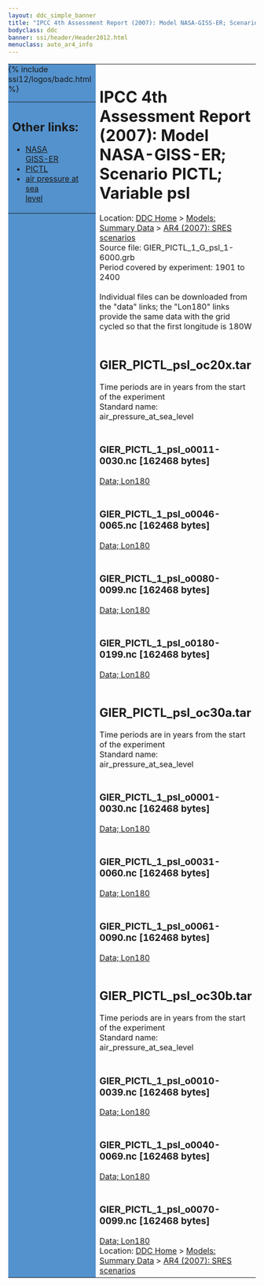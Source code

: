 ```yaml
---
layout: ddc_simple_banner
title: "IPCC 4th Assessment Report (2007): Model NASA-GISS-ER; Scenario PICTL; Variable psl"
bodyclass: ddc
banner: ssi/header/Header2012.html
menuclass: auto_ar4_info
---
```



<table width="100%" border="0" cellspacing="0" cellpadding="0" style="border-collapse: collapse;">
<tr style="margin:0;padding:0;border:0;">
<td style="margin:0;padding:0;border:0;height:1pt;width:150pt;background:#5492CD;" valign="top" >

<div id="lh-col2" class="auto_ar4_info">
<table class="menumain" bgcolor="#5492CD" cellspacing="0" width="100%" border="0">
<tr><td>
<h2> Other links:</h2>
<ul>
<li><a href="/auto/ar4/model-NASA-GISS-ER.html">NASA<br/>GISS-ER</a></li>
<li><a href="/auto/ar4/scenario-PICTL.html">PICTL</a></li>
<li><a href="/auto/ar4/var-air_pressure_at_sea_level.html">air pressure at sea<br/> level</a></li>
</ul>
</td></tr>
{% include ssi12/logos/badc.html %}
</table>
</div>
</td>
<td><h1>IPCC 4th Assessment Report (2007): Model NASA-GISS-ER; Scenario PICTL; Variable psl</h1>

<!-- Breadcrumb1 -->
<div id="breadcrumb1" align="left">
Location: <a href="/index.html">DDC Home</a> > <a href="/sim/gcm_clim/">Models: Summary Data</a>
> <a href="/sim/gcm_clim/SRES_AR4/index.html">AR4 (2007): SRES scenarios</a>
</div>
<!-- End of Breadcrumb1 -->Source file: GIER_PICTL_1_G_psl_1-6000.grb
<br/>
Period covered by experiment: 1901 to 2400<br/>
<br/>Individual files can be downloaded from the "data" links; the "Lon180" links provide the same data
         with the grid cycled so that the first longitude is 180W<br/>
<br/><h2>GIER_PICTL_psl_oc20x.tar</h2>
Time periods are in years from the start of the experiment<br/>
Standard name: air_pressure_at_sea_level<br>
<br/><h3>GIER_PICTL_1_psl_o0011-0030.nc [162468 bytes]</h3>
<a href="http://apps.ipcc-data.org/cgi-bin/downl/ar4_nc/psl/GIER_PICTL_1_psl_o0011-0030.nc">Data; </a><a href="http://apps.ipcc-data.org/cgi-bin/downl/ar4_nc/psl/GIER_PICTL_1_psl_o0011-0030.cyto180.nc"> Lon180</a><br/>
<br/><h3>GIER_PICTL_1_psl_o0046-0065.nc [162468 bytes]</h3>
<a href="http://apps.ipcc-data.org/cgi-bin/downl/ar4_nc/psl/GIER_PICTL_1_psl_o0046-0065.nc">Data; </a><a href="http://apps.ipcc-data.org/cgi-bin/downl/ar4_nc/psl/GIER_PICTL_1_psl_o0046-0065.cyto180.nc"> Lon180</a><br/>
<br/><h3>GIER_PICTL_1_psl_o0080-0099.nc [162468 bytes]</h3>
<a href="http://apps.ipcc-data.org/cgi-bin/downl/ar4_nc/psl/GIER_PICTL_1_psl_o0080-0099.nc">Data; </a><a href="http://apps.ipcc-data.org/cgi-bin/downl/ar4_nc/psl/GIER_PICTL_1_psl_o0080-0099.cyto180.nc"> Lon180</a><br/>
<br/><h3>GIER_PICTL_1_psl_o0180-0199.nc [162468 bytes]</h3>
<a href="http://apps.ipcc-data.org/cgi-bin/downl/ar4_nc/psl/GIER_PICTL_1_psl_o0180-0199.nc">Data; </a><a href="http://apps.ipcc-data.org/cgi-bin/downl/ar4_nc/psl/GIER_PICTL_1_psl_o0180-0199.cyto180.nc"> Lon180</a><br/>
<br/><h2>GIER_PICTL_psl_oc30a.tar</h2>
Time periods are in years from the start of the experiment<br/>
Standard name: air_pressure_at_sea_level<br>
<br/><h3>GIER_PICTL_1_psl_o0001-0030.nc [162468 bytes]</h3>
<a href="http://apps.ipcc-data.org/cgi-bin/downl/ar4_nc/psl/GIER_PICTL_1_psl_o0001-0030.nc">Data; </a><a href="http://apps.ipcc-data.org/cgi-bin/downl/ar4_nc/psl/GIER_PICTL_1_psl_o0001-0030.cyto180.nc"> Lon180</a><br/>
<br/><h3>GIER_PICTL_1_psl_o0031-0060.nc [162468 bytes]</h3>
<a href="http://apps.ipcc-data.org/cgi-bin/downl/ar4_nc/psl/GIER_PICTL_1_psl_o0031-0060.nc">Data; </a><a href="http://apps.ipcc-data.org/cgi-bin/downl/ar4_nc/psl/GIER_PICTL_1_psl_o0031-0060.cyto180.nc"> Lon180</a><br/>
<br/><h3>GIER_PICTL_1_psl_o0061-0090.nc [162468 bytes]</h3>
<a href="http://apps.ipcc-data.org/cgi-bin/downl/ar4_nc/psl/GIER_PICTL_1_psl_o0061-0090.nc">Data; </a><a href="http://apps.ipcc-data.org/cgi-bin/downl/ar4_nc/psl/GIER_PICTL_1_psl_o0061-0090.cyto180.nc"> Lon180</a><br/>
<br/><h2>GIER_PICTL_psl_oc30b.tar</h2>
Time periods are in years from the start of the experiment<br/>
Standard name: air_pressure_at_sea_level<br>
<br/><h3>GIER_PICTL_1_psl_o0010-0039.nc [162468 bytes]</h3>
<a href="http://apps.ipcc-data.org/cgi-bin/downl/ar4_nc/psl/GIER_PICTL_1_psl_o0010-0039.nc">Data; </a><a href="http://apps.ipcc-data.org/cgi-bin/downl/ar4_nc/psl/GIER_PICTL_1_psl_o0010-0039.cyto180.nc"> Lon180</a><br/>
<br/><h3>GIER_PICTL_1_psl_o0040-0069.nc [162468 bytes]</h3>
<a href="http://apps.ipcc-data.org/cgi-bin/downl/ar4_nc/psl/GIER_PICTL_1_psl_o0040-0069.nc">Data; </a><a href="http://apps.ipcc-data.org/cgi-bin/downl/ar4_nc/psl/GIER_PICTL_1_psl_o0040-0069.cyto180.nc"> Lon180</a><br/>
<br/><h3>GIER_PICTL_1_psl_o0070-0099.nc [162468 bytes]</h3>
<a href="http://apps.ipcc-data.org/cgi-bin/downl/ar4_nc/psl/GIER_PICTL_1_psl_o0070-0099.nc">Data; </a><a href="http://apps.ipcc-data.org/cgi-bin/downl/ar4_nc/psl/GIER_PICTL_1_psl_o0070-0099.cyto180.nc"> Lon180</a><br/>
<!-- Breadcrumb2 -->
<div id="breadcrumb2" align="left">
Location: <a href="/index.html">DDC Home</a> > <a href="/sim/gcm_clim/">Models: Summary Data</a>
> <a href="/sim/gcm_clim/SRES_AR4/index.html">AR4 (2007): SRES scenarios</a>
</div>
<!-- End of Breadcrumb2 --></td></tr></table>
